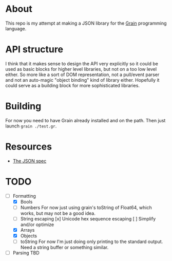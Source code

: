 # About
This repo is my attempt at making a JSON library for the [Grain](https://grain-lang.org) programming language.

# API structure
I think that it makes sense to design the API very explicitly so it could be used as basic blocks for higher level libraries, but not on a too low level either. So more like a sort of DOM representation, not a pull/event parser and not an auto-magic "object binding" kind of library either. Hopefully it could serve as a building block for more sophisticated libraries.

# Building
For now you need to have Grain already installed and on the path. Then just launch `grain ./test.gr`.

# Resources
- [The JSON spec](https://www.ecma-international.org/publications-and-standards/standards/ecma-404/)

# TODO
- [ ] Formatting
	- [x] Bools
	- [ ] Numbers
		For now just using grain's toString of Float64, which works,
		but may not be a good idea.
	- [ ] String escaping
		[x] Unicode hex sequence escaping
		[ ] Simplify and/or optimize
	- [x] Arrays
	- [x] Objects
	- [ ] toString
		For now I'm just doing only printing to the standard output.
		Need a string buffer or something similar.
- [ ] Parsing
	TBD